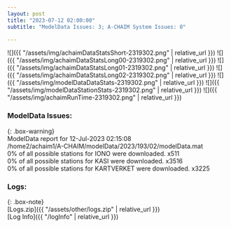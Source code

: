 ```yaml
---
layout: post
title: "2023-07-12 02:00:00"
subtitle: "ModelData Issues: 3; A-CHAIM System Issues: 0"

---
```


![]({{ "/assets/img/achaimDataStatsShort-2319302.png" | relative_url }})
![]({{ "/assets/img/achaimDataStatsLong00-2319302.png" | relative_url }})
![]({{ "/assets/img/achaimDataStatsLong01-2319302.png" | relative_url }})
![]({{ "/assets/img/achaimDataStatsLong02-2319302.png" | relative_url }})
![]({{ "/assets/img/modelDataDataStats-2319302.png" | relative_url }})
![]({{ "/assets/img/modelDataStationStats-2319302.png" | relative_url }})
![]({{ "/assets/img/achaimRunTime-2319302.png" | relative_url }})


### ModelData Issues:  
  
{: .box-warning}  
 ModelData report for 12-Jul-2023 02:15:08   
 /home2/achaim1/A-CHAIM/modelData/2023/193/02/modelData.mat   
 0% of all possible stations for IONO were downloaded. x511   
 0% of all possible stations for KASI were downloaded. x3516   
 0% of all possible stations for KARTVERKET were downloaded. x3225   
  


### Logs:  
  
{: .box-note}  
[Logs.zip]({{ "/assets/other/logs.zip" | relative_url }})  
[Log Info]({{ "/logInfo" | relative_url }})  
